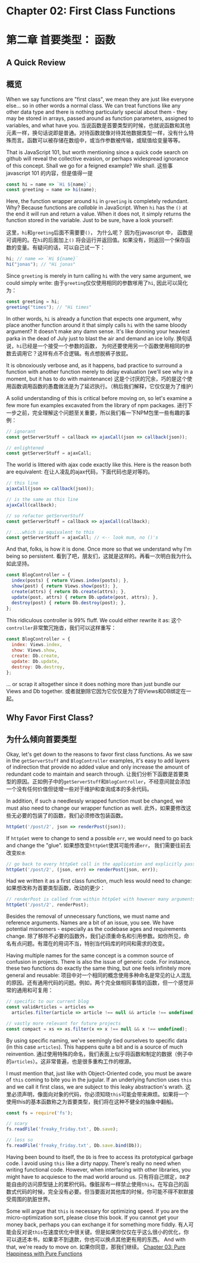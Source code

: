 # Chapter 02: First Class Functions
# 第二章 首要类型： 函数
## A Quick Review
## 概览
When we say functions are "first class", we mean they are just like everyone else... so in other words a normal class. We can treat functions like any other data type and there is nothing particularly special about them - they may be stored in arrays, passed around as function parameters, assigned to variables, and what have you.
当说函数是首要类型的时候，也就说函数和其他元素一样，换句话说即是普通。对待函数就像对待其他数据类型一样，没有什么特殊而言。函数可以被存储在数组中，或当作参数被传输，或赋值给变量等等。

That is JavaScript 101, but worth mentioning since a quick code search on github will reveal the collective evasion, or perhaps widespread ignorance of this concept. Shall we go for a feigned example? We shall.
这些事javascript 101 的内容，但是值得一提

```js
const hi = name => `Hi ${name}`;
const greeting = name => hi(name);
```

Here, the function wrapper around `hi` in `greeting` is completely redundant. Why? Because functions are *callable* in JavaScript. When `hi` has the `()` at the end it will run and return a value. When it does not, it simply returns the function stored in the variable. Just to be sure, have a look yourself:

这里，`hi`和`greeting`后面不需要要`()`， 为什么呢？ 因为在javascript 中， 函数是可调用的。在`hi`的后面加上`()` 将会运行并返回值。如果没有，则返回一个保存函数的变量。有疑问的话，可以自己试一下：

```js
hi; // name => `Hi ${name}`
hi("jonas"); // "Hi jonas"
```

Since `greeting` is merely in turn calling `hi` with the very same argument, we could simply write:
由于`greeting`仅仅使用相同的参数嗲用了`hi`, 因此可以简化为：
```js
const greeting = hi;
greeting("times"); // "Hi times"
```

In other words, `hi` is already a function that expects one argument, why place another function around it that simply calls `hi` with the same bloody argument? It doesn't make any damn sense. It's like donning your heaviest parka in the dead of July just to blast the air and demand an ice lolly.
换句话说，`hi`已经是一个接受一个参数的函数， 为何还要使用另一个函数使用相同的参数去调用它？这样有点不合逻辑。有点想脱裤子放屁。

It is obnoxiously verbose and, as it happens, bad practice to surround a function with another function merely to delay evaluation (we'll see why in a moment, but it has to do with maintenance)
这是个讨厌的冗余，巧的是这个使用函数调用函数的愚蠢做法是为了延迟执行。（稍后我们解释，它仅仅是为了维护）

A solid understanding of this is critical before moving on, so let's examine a few more fun examples excavated from the library of npm packages.
进行下一步之前，完全理解这个问题至关重要，所以我们看一下NPM包里一些有趣的事例： 

```js
// ignorant
const getServerStuff = callback => ajaxCall(json => callback(json));

// enlightened
const getServerStuff = ajaxCall;
```

The world is littered with ajax code exactly like this. Here is the reason both are equivalent:
在让人凌乱的ajax代码，下面代码也是对等的。

```js
// this line
ajaxCall(json => callback(json));

// is the same as this line
ajaxCall(callback);

// so refactor getServerStuff
const getServerStuff = callback => ajaxCall(callback);

// ...which is equivalent to this
const getServerStuff = ajaxCall; // <-- look mum, no ()'s
```

And that, folks, is how it is done. Once more so that we understand why I'm being so persistent.
看到了吧，朋友们，这就是这样的。再看一次明白我为什么如此坚持。

```js
const BlogController = {
  index(posts) { return Views.index(posts); },
  show(post) { return Views.show(post); },
  create(attrs) { return Db.create(attrs); },
  update(post, attrs) { return Db.update(post, attrs); },
  destroy(post) { return Db.destroy(post); },
};
```

This ridiculous controller is 99% fluff. We could either rewrite it as:
这个`controller`非常繁冗拖沓，我们可以这样重写：
```js
const BlogController = {
  index: Views.index,
  show: Views.show,
  create: Db.create,
  update: Db.update,
  destroy: Db.destroy,
};
```

... or scrap it altogether since it does nothing more than just bundle our Views and Db together.
或者就删除它因为它仅仅是为了将Views和DB绑定在一起。

## Why Favor First Class?
## 为什么倾向首要类型

Okay, let's get down to the reasons to favor first class functions. As we saw in the `getServerStuff` and `BlogController` examples, it's easy to add layers of indirection that provide no added value and only increase the amount of redundant code to maintain and search through.
让我们分析下函数是首要类型的原因。正如例子中的`getServerStuff`和`BlogController`，不经意间就会添加一个没有任何价值但徒增一些对于维护和查询成本的多余代码。

In addition, if such a needlessly wrapped function must be changed, we must also need to change our wrapper function as well.
此外，如果要修改这些无必要的包装了的函数，我们必须修改包装函数。
```js
httpGet('/post/2', json => renderPost(json));
```

If `httpGet` were to change to send a possible `err`, we would need to go back and change the "glue".
如果想改变`httpGet`使其可能传递`err`， 我们需要往前去改变`胶水`
```js
// go back to every httpGet call in the application and explicitly pass err along.
httpGet('/post/2', (json, err) => renderPost(json, err));
```

Had we written it as a first class function, much less would need to change:
如果想改称为首要类型函数，改动的更少： 

```js
// renderPost is called from within httpGet with however many arguments it wants
httpGet('/post/2', renderPost);
```

Besides the removal of unnecessary functions, we must name and reference arguments. Names are a bit of an issue, you see. We have potential misnomers - especially as the codebase ages and requirements change.
除了移除不必要的函数外，我们必须重命名和引用参数。如你所见，命名有点问题。有潜在的用词不当，特别当代码库的时间和需求的改变。

Having multiple names for the same concept is a common source of confusion in projects. There is also the issue of generic code. For instance, these two functions do exactly the same thing, but one feels infinitely more general and reusable:
项目中对一个相同的概念使用多种命名是常见的让人混乱的原因。还有通用代码的问题。例如，两个完全做相同事情的函数，但一个感觉非常的通用和可复用：

```js
// specific to our current blog
const validArticles = articles =>
  articles.filter(article => article !== null && article !== undefined),

// vastly more relevant for future projects
const compact = xs => xs.filter(x => x !== null && x !== undefined);
```

By using specific naming, we've seemingly tied ourselves to specific data (in this case `articles`). This happens quite a bit and is a source of much reinvention.
通过使用特殊的命名，我们表面上似乎将函数和制定的数据（例子中的`articles`）。这非常普遍，也是很多重构工作的根源。

I must mention that, just like with Object-Oriented code, you must be aware of `this` coming to bite you in the jugular. If an underlying function uses `this` and we call it first class, we are subject to this leaky abstraction's wrath.
这里必须声明，像面向对象的代码，你必须知晓`this`可能会带来麻烦。如果将一个使用this的基本函数称之为首要类型，我们将在这种不健全的抽象中翻船。

```js
const fs = require('fs');

// scary
fs.readFile('freaky_friday.txt', Db.save);

// less so
fs.readFile('freaky_friday.txt', Db.save.bind(Db));
```

Having been bound to itself, the `Db` is free to access its prototypical garbage code. I avoid using `this` like a dirty nappy. There's really no need when writing functional code. However, when interfacing with other libraries, you might have to acquiesce to the mad world around us.
只有将自己绑定，`DB`才能自由的访问原型链上的累积代码。像脏尿布一样禁止使用`this`。在写自己的函数式代码的时候，完全没有必要。但当要面对其他库的时候，你可能不得不默默接受周围的肮脏世界。

Some will argue that `this` is necessary for optimizing speed. If you are the micro-optimization sort, please close this book. If you cannot get your money back, perhaps you can exchange it for something more fiddly.
有人可能会反对说`this`在速度优化中很关键。但是如果你仅仅在乎这么很小的优化，你可以退还本书，如果拿不到退款，你也可以换点其他更有用的东西。
And with that, we're ready to move on.
如果你同意，那我们继续。
[Chapter 03: Pure Happiness with Pure Functions](ch03.md)
